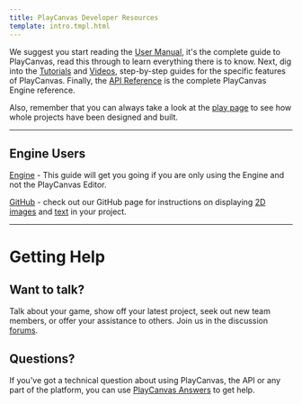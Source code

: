 ```yaml
---
title: PlayCanvas Developer Resources
template: intro.tmpl.html
---
```


We suggest you start reading the [User Manual][1], it's the complete guide to PlayCanvas, read this through to learn everything there is to know. Next, dig into the [Tutorials][3] and [Videos][12], step-by-step guides for the specific features of PlayCanvas. Finally, the [API Reference][4] is the complete PlayCanvas Engine reference.

Also, remember that you can always take a look at the [play page][8] to see how whole projects have been designed and built.

<hr />

## Engine Users

[Engine][9] - This guide will get you going if you are only using the Engine and not the PlayCanvas Editor.

[GitHub][5] - check out our GitHub page for instructions on displaying [2D images][6] and [text][7] in your project.

<hr />

# Getting Help

## Want to talk?

Talk about your game, show off your latest project, seek out new team members, or offer your assistance to others. Join us in the discussion [forums][10].

## Questions?

If you've got a technical question about using PlayCanvas, the API or any part of the platform, you can use [PlayCanvas Answers][11] to get help.

[1]: /user-manual
[2]: /getting-started
[3]: /tutorials
[4]: /en/api/
[5]: https://github.com/playcanvas
[6]: https://github.com/playcanvas/sprites
[7]: https://github.com/playcanvas/fonts
[8]: https://playcanvas.com/play
[9]: /engine
[10]: http://forum.playcanvas.com/
[11]: http://answers.playcanvas.com/
[12]: /tutorials/video
